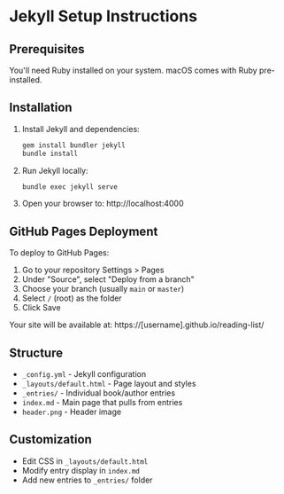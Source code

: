 # Jekyll Setup Instructions

## Prerequisites

You'll need Ruby installed on your system. macOS comes with Ruby pre-installed.

## Installation

1. Install Jekyll and dependencies:
   ```bash
   gem install bundler jekyll
   bundle install
   ```

2. Run Jekyll locally:
   ```bash
   bundle exec jekyll serve
   ```

3. Open your browser to: http://localhost:4000

## GitHub Pages Deployment

To deploy to GitHub Pages:

1. Go to your repository Settings > Pages
2. Under "Source", select "Deploy from a branch"
3. Choose your branch (usually `main` or `master`)
4. Select `/` (root) as the folder
5. Click Save

Your site will be available at: https://[username].github.io/reading-list/

## Structure

- `_config.yml` - Jekyll configuration
- `_layouts/default.html` - Page layout and styles
- `_entries/` - Individual book/author entries
- `index.md` - Main page that pulls from entries
- `header.png` - Header image

## Customization

- Edit CSS in `_layouts/default.html`
- Modify entry display in `index.md`
- Add new entries to `_entries/` folder
